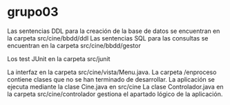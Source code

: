 # grupo03

Las sentencias DDL para la creación de la base de datos se encuentran en la carpeta src/cine/bbdd/ddl
Las sentencias SQL para las consultas se encuentran en la carpeta src/cine/bbdd/gestor

Los test JUnit en la carpeta src/junit

La interfaz en la carpeta src/cine/vista/Menu.java. 
La carpeta /enproceso contiene clases que no se han terminado de desarrollar.
La aplicación se ejecuta mediante la clase Cine.java en src/cine
La clase Controlador.java en la carpeta src/cine/controlador gestiona el apartado lógico de la aplicación.
